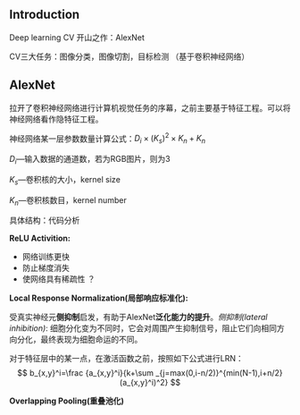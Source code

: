 ## Introduction



Deep learning CV 开山之作：AlexNet

CV三大任务：图像分类，图像切割，目标检测 （基于卷积神经网络）



## AlexNet

拉开了卷积神经网络进行计算机视觉任务的序幕，之前主要基于特征工程。可以将神经网络看作隐特征工程。

 

神经网络某一层参数数量计算公式：$D_i\times (K_s)^2\times K_n +K_n$

$D_i$—输入数据的通道数，若为RGB图片，则为3

$K_s$—卷积核的大小，kernel size

$K_n$—卷积核数目，kernel number



具体结构：代码分析



**ReLU Activition:**

- 网络训练更快
- 防止梯度消失
- 使网络具有稀疏性 ？

**Local Response Normalization(局部响应标准化):**

受真实神经元**侧抑制**启发，有助于AlexNet**泛化能力的提升**。*侧抑制(lateral inhibition)*: 细胞分化变为不同时，它会对周围产生抑制信号，阻止它们向相同方向分化，最终表现为细胞命运的不同。

对于特征层中的某一点，在激活函数之前，按照如下公式进行LRN：
$$
b_{x,y}^i=\frac {a_{x,y}^i}{k+\sum _{j=max(0,i-n/2)}^{min(N-1),i+n/2}(a_{x,y}^i)^2}
$$

**Overlapping Pooling(重叠池化)**
























